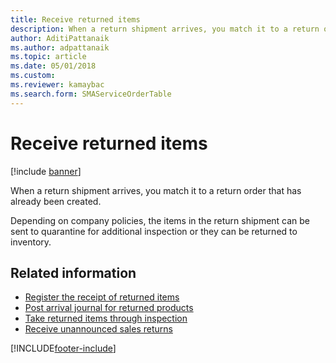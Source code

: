 ```yaml
---
title: Receive returned items 
description: When a return shipment arrives, you match it to a return order that has already been created. Learn how to receive returned items.
author: AditiPattanaik
ms.author: adpattanaik
ms.topic: article
ms.date: 05/01/2018
ms.custom: 
ms.reviewer: kamaybac
ms.search.form: SMAServiceOrderTable
---
```


# Receive returned items

[!include [banner](../includes/banner.md)]

When a return shipment arrives, you match it to a return order that has already been created.

Depending on company policies, the items in the return shipment can be sent to quarantine for additional inspection or they can be returned to inventory.

## Related information

- [Register the receipt of returned items](register-the-receipt-of-returned-items.md)
- [Post arrival journal for returned products](post-arrival-journal-for-returned-products.md)
- [Take returned items through inspection](take-returned-items-through-inspection.md)
- [Receive unannounced sales returns](../warehousing/sales-returns-unannounced.md)

[!INCLUDE[footer-include](../../includes/footer-banner.md)]